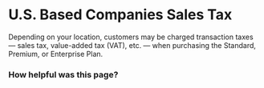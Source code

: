 # U.S. Based Companies Sales Tax

 Depending on your location, customers may be charged transaction taxes — sales tax, value-added tax (VAT), etc. — when purchasing the Standard, Premium, or Enterprise Plan.

 ### How helpful was this page?

 